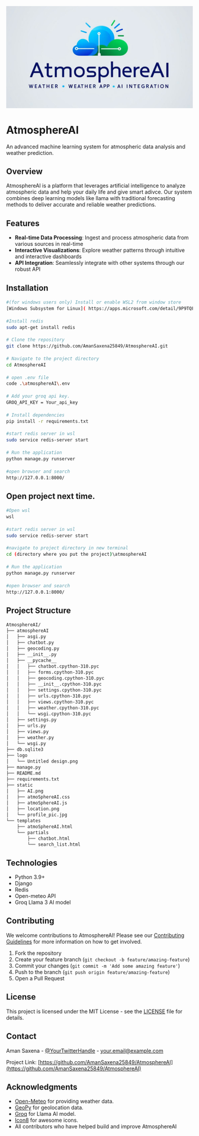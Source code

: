 <img src="logo/AtmosphereAI.png">

# AtmosphereAI

An advanced machine learning system for atmospheric data analysis and weather prediction.

## Overview

AtmosphereAI is a platform that leverages artificial intelligence to analyze atmospheric data and help your daily life and give smart adivce. Our system combines deep learning models like llama with traditional forecasting methods to deliver accurate and reliable weather predictions.

## Features

- **Real-time Data Processing**: Ingest and process atmospheric data from various sources in real-time
- **Interactive Visualizations**: Explore weather patterns through intuitive and interactive dashboards
- **API Integration**: Seamlessly integrate with other systems through our robust API

## Installation

```bash
#(for windows users only) Install or enable WSL2 from window store
[Windows Subsystem for Linux]( https://apps.microsoft.com/detail/9P9TQF7MRM4R?hl=en-us&gl=IN&ocid=pdpshare )

#Install redis
sudo apt-get install redis

# Clone the repository
git clone https://github.com/AmanSaxena25849/AtmosphereAI.git

# Navigate to the project directory
cd AtmosphereAI

# open .env file 
code .\atmosphereAI\.env

# Add your groq api key.
GROQ_API_KEY = Your_api_key

# Install dependencies
pip install -r requirements.txt

#start redis server in wsl
sudo service redis-server start

# Run the application
python manage.py runserver

#open browser and search
http://127.0.0.1:8000/
```

## Open project next time.
```bash
#Open wsl
wsl

#start redis server in wsl
sudo service redis-server start

#navigate to project directory in new terminal
cd (directory where you put the project)\atmosphereAI

# Run the application
python manage.py runserver

#open browser and search
http://127.0.0.1:8000/
```


## Project Structure

```
AtmosphereAI/
├── atmosphereAI
│   ├── asgi.py
│   ├── chatbot.py
│   ├── geocoding.py
│   ├── __init__.py
│   ├── __pycache__
│   │   ├── chatbot.cpython-310.pyc
│   │   ├── forms.cpython-310.pyc
│   │   ├── geocoding.cpython-310.pyc
│   │   ├── __init__.cpython-310.pyc
│   │   ├── settings.cpython-310.pyc
│   │   ├── urls.cpython-310.pyc
│   │   ├── views.cpython-310.pyc
│   │   ├── weather.cpython-310.pyc
│   │   └── wsgi.cpython-310.pyc
│   ├── settings.py
│   ├── urls.py
│   ├── views.py
│   ├── weather.py
│   └── wsgi.py
├── db.sqlite3
├── logo
│   └── Untitled design.png
├── manage.py
├── README.md
├── requirements.txt
├── static
│   ├── AI.png
│   ├── atmoSphereAI.css
│   ├── atmoSphereAI.js
│   ├── location.png
│   └── profile_pic.jpg
└── templates
    ├── atmoSphereAI.html
    └── partials
        ├── chatbot.html
        └── search_list.html
```

## Technologies

- Python 3.9+
- Django
- Redis
- Open-meteo API
- Groq Llama 3 AI model


## Contributing

We welcome contributions to AtmosphereAI! Please see our [Contributing Guidelines](CONTRIBUTING.md) for more information on how to get involved.

1. Fork the repository
2. Create your feature branch (`git checkout -b feature/amazing-feature`)
3. Commit your changes (`git commit -m 'Add some amazing feature'`)
4. Push to the branch (`git push origin feature/amazing-feature`)
5. Open a Pull Request

## License

This project is licensed under the MIT License - see the [LICENSE](LICENSE) file for details.

## Contact

Aman Saxena - [@YourTwitterHandle](https://twitter.com/YourTwitterHandle) - your.email@example.com

Project Link: [https://github.com/AmanSaxena25849/AtmosphereAI](https://github.com/AmanSaxena25849/AtmosphereAI)

## Acknowledgments

- [Open-Meteo](https://open-meteo.com/) for providing weather data.
- [GeoPy](https://pypi.org/project/geopy/) for geolocation data.
- [Groq](https://groq.com/) for Llama AI model.
- [Icon8](https://icons8.com/) for awesome icons.
- All contributors who have helped build and improve AtmosphereAI
